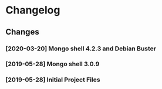 # Changelog 

## Changes 

### [2020-03-20] Mongo shell 4.2.3 and Debian Buster

### [2019-05-28] Mongo shell 3.0.9

### [2019-05-28] Initial Project Files


